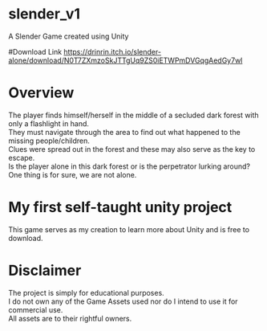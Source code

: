 # slender_v1
A Slender Game created using Unity

#Download Link
https://drinrin.itch.io/slender-alone/download/N0T7ZXmzoSkJTTgUq9ZS0iETWPmDVGqgAedGy7wl

# Overview
The player finds himself/herself in the middle of a secluded dark forest with only a flashlight in hand. <br>
They must navigate through the area to find out what happened to the missing people/children. <br>
Clues were spread out in the forest and these may also serve as the key to escape.<br>
Is the player alone in this dark forest or is the perpetrator lurking around?<br>
One thing is for sure, we are not alone.

# My first self-taught unity project
This game serves as my creation to learn more about Unity and is free to download.

# Disclaimer
The project is simply for educational purposes.<br>
I do not own any of the Game Assets used nor do I intend to use it for commercial use.<br>
All assets are to their rightful owners.

